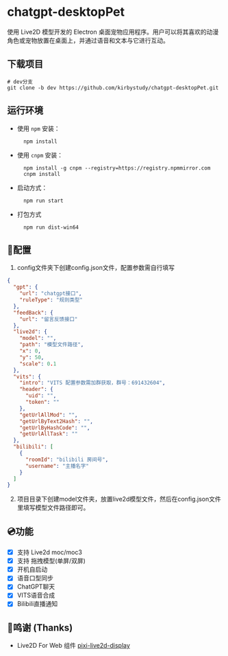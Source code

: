 # chatgpt-desktopPet

使用 Live2D 模型开发的 Electron 桌面宠物应用程序。用户可以将其喜欢的动漫角色或宠物放置在桌面上，并通过语音和文本与它进行互动。

## 下载项目
```
# dev分支
git clone -b dev https://github.com/kirbystudy/chatgpt-desktopPet.git
```

## 运行环境

- 使用 `npm` 安装：

  ```shell
    npm install
  ```

- 使用 `cnpm` 安装：

  ```shell
    npm install -g cnpm --registry=https://registry.npmmirror.com
    cnpm install
  ```

- 启动方式：

  ```shell
    npm run start
  ```

- 打包方式

  ```shell
    npm run dist-win64
  ```

## 🔧配置

  1. config文件夹下创建config.json文件，配置参数需自行填写
  ```json
  {
    "gpt": {
      "url": "chatgpt接口",
      "ruleType": "规则类型"
    },
    "feedBack": {
      "url": "留言反馈接口"
    },
    "live2d": {
      "model": "",
      "path": "模型文件路径",
      "x": 0,
      "y": 50,
      "scale": 0.1
    },
    "vits": {
      "intro": "VITS 配置参数需加群获取，群号：691432604",
      "header": {
        "uid": "",
        "token": ""
      },
      "getUrlAllMod": "",
      "getUrlByText2Hash": "",
      "getUrlByHashCode": "",
      "getUrlAllTask": ""
    },
    "bilibili": [
      {
        "roomId": "bilibili 房间号",
        "username": "主播名字"
      }
    ]
  }
  ```

  2. 项目目录下创建model文件夹，放置live2d模型文件，然后在config.json文件里填写模型文件路径即可。
  
## 💿功能

- [x] 支持 Live2d moc/moc3
- [x] 支持 拖拽模型(单屏/双屏)
- [x] 开机自启动
- [x] 语音口型同步
- [x] ChatGPT聊天
- [x] VITS语音合成
- [x] Bilibili直播通知

## 🎉鸣谢 (Thanks)

- Live2D For Web 组件 [pixi-live2d-display](https://github.com/guansss/pixi-live2d-display)
